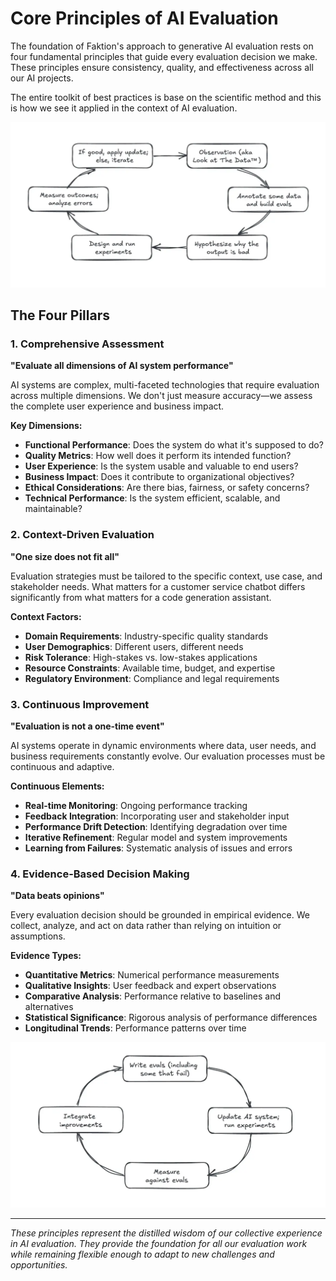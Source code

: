 # Core Principles of AI Evaluation

The foundation of Faktion's approach to generative AI evaluation rests on four fundamental principles that guide every evaluation decision we make. These principles ensure consistency, quality, and effectiveness across all our AI projects.

The entire toolkit of best practices is base on the scientific method and this is how we see it applied in the context of AI evaluation.

![Scientific Method applied to Evals](../assets/images/method/eval-method.webp)


## The Four Pillars


### 1. Comprehensive Assessment

**"Evaluate all dimensions of AI system performance"**

AI systems are complex, multi-faceted technologies that require evaluation across multiple dimensions. We don't just measure accuracy—we assess the complete user experience and business impact.

**Key Dimensions:**

- **Functional Performance**: Does the system do what it's supposed to do?
- **Quality Metrics**: How well does it perform its intended function?
- **User Experience**: Is the system usable and valuable to end users?
- **Business Impact**: Does it contribute to organizational objectives?
- **Ethical Considerations**: Are there bias, fairness, or safety concerns?
- **Technical Performance**: Is the system efficient, scalable, and maintainable?

### 2. Context-Driven Evaluation

**"One size does not fit all"**

Evaluation strategies must be tailored to the specific context, use case, and stakeholder needs. What matters for a customer service chatbot differs significantly from what matters for a code generation assistant.

**Context Factors:**

- **Domain Requirements**: Industry-specific quality standards
- **User Demographics**: Different users, different needs
- **Risk Tolerance**: High-stakes vs. low-stakes applications
- **Resource Constraints**: Available time, budget, and expertise
- **Regulatory Environment**: Compliance and legal requirements

### 3. Continuous Improvement
**"Evaluation is not a one-time event"**

AI systems operate in dynamic environments where data, user needs, and business requirements constantly evolve. Our evaluation processes must be continuous and adaptive.

**Continuous Elements:**

- **Real-time Monitoring**: Ongoing performance tracking
- **Feedback Integration**: Incorporating user and stakeholder input
- **Performance Drift Detection**: Identifying degradation over time
- **Iterative Refinement**: Regular model and system improvements
- **Learning from Failures**: Systematic analysis of issues and errors

### 4. Evidence-Based Decision Making
**"Data beats opinions"**

Every evaluation decision should be grounded in empirical evidence. We collect, analyze, and act on data rather than relying on intuition or assumptions.

**Evidence Types:**

- **Quantitative Metrics**: Numerical performance measurements
- **Qualitative Insights**: User feedback and expert observations
- **Comparative Analysis**: Performance relative to baselines and alternatives
- **Statistical Significance**: Rigorous analysis of performance differences
- **Longitudinal Trends**: Performance patterns over time


![4 principles of Evaluation Drive Development](../assets/images/method/edd.webp)

---

*These principles represent the distilled wisdom of our collective experience in AI evaluation. They provide the foundation for all our evaluation work while remaining flexible enough to adapt to new challenges and opportunities.*